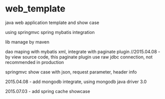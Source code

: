 # web_template
java web application template and show case

using springmvc  spring  mybatis integration 

lib manage by maven

dao maping with mybatis xml, integrate with paginate plugin //2015.04.08 - by view source code, this paginate plugin use raw jdbc connection, not recommended in production

springmvc show case with json, request parameter, header info


2015.04.08 - add mongodb integrate, using mongodb java driver 3.0

2015.07.03 - add spring cache showcase


